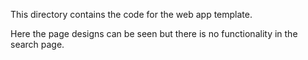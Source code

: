 This directory contains the code for the web app template.

Here the page designs can be seen but there is no functionality in the search page.
